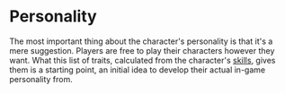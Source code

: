 # Personality

The most important thing about the character's personality is that it's a mere suggestion. Players are free to play their characters however they want. What this list of traits, calculated from the character's [skills](character:skills), gives them is a starting point, an initial idea to develop their actual in-game personality from.